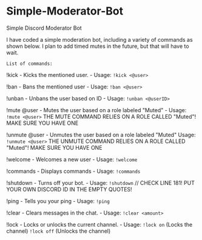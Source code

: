 # Simple-Moderator-Bot
Simple Discord Moderator Bot

I have coded a simple moderation bot, including a variety of commands as shown below. I plan to add timed mutes in the future, but that will have to wait.


`List of commands:`

!kick - Kicks the mentioned user. - Usage: `!kick <@user>`

!ban - Bans the mentioned user - Usage: `!ban <@user>`

!unban - Unbans the user based on ID - Usage: `!unban <@userID>`

!mute @user - Mutes the user based on a role labeled "Muted" - Usage: `!mute <@user>` THE MUTE COMMAND RELIES ON A ROLE CALLED "Muted"! MAKE SURE YOU HAVE ONE

!unmute @user - Unmutes the user based on a role labeled "Muted" Usage: `!unmute <@user>` THE UNMUTE COMMAND RELIES ON A ROLE CALLED "Muted"! MAKE SURE YOU HAVE ONE

!welcome - Welcomes a new user - Usage: `!welcome`

!commands - Displays commands - Usage: `!commands`

!shutdown - Turns off your bot. - Usage: `!shutdown` // CHECK LINE 181! PUT YOUR OWN DISCORD ID IN THE EMPTY QUOTES!

!ping - Tells you your ping - Usage: `!ping`

!clear - Clears messages in the chat. - Usage: `!clear <amount>`

!lock - Locks or unlocks the current channel. - Usage: `!lock on` (Locks the channel) `!lock off` (Unlocks the channel)
